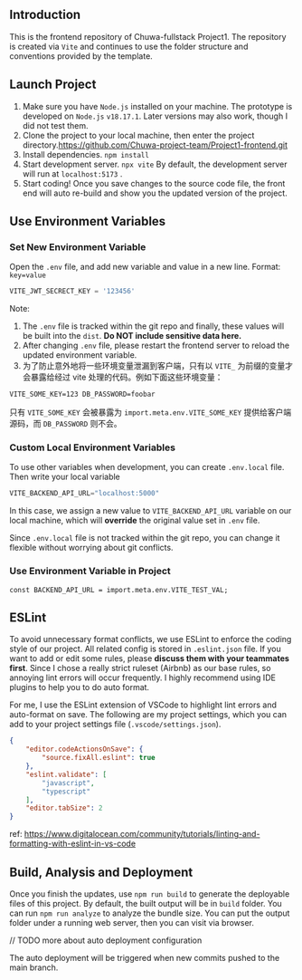

## Introduction

This is the frontend repository of Chuwa-fullstack Project1. The repository is created via `Vite` and continues to use the folder structure and conventions provided by the template. 

## Launch Project

1. Make sure you have `Node.js` installed on your machine. The prototype is developed on `Node.js` `v18.17.1`. Later versions may also work, though I did not test them.
2. Clone the project to your local machine, then enter the project directory.https://github.com/Chuwa-project-team/Project1-frontend.git 
3. Install dependencies. `npm install`
4. Start development server. `npx vite` By default, the development server will run at `localhost:5173` . 
5. Start coding! Once you save changes to the source code file, the front end will auto re-build and show you the updated version of the project.

## Use Environment Variables

### Set New Environment Variable

Open the `.env` file, and add new variable and value in a new line. Format: `key=value`

```jsx
VITE_JWT_SECRECT_KEY = '123456'
```

Note: 

1. The `.env` file is tracked within the git repo and finally, these values will be built into the `dist`. **Do NOT include sensitive data here.**
2. After changing `.env` file, please restart the frontend server to reload the updated environment variable.
3. 为了防止意外地将一些环境变量泄漏到客户端，只有以 `VITE_` 为前缀的变量才会暴露给经过 vite 处理的代码。例如下面这些环境变量：

`VITE_SOME_KEY=123
DB_PASSWORD=foobar`

只有 `VITE_SOME_KEY` 会被暴露为 `import.meta.env.VITE_SOME_KEY` 提供给客户端源码，而 `DB_PASSWORD` 则不会。

### Custom Local Environment Variables

To use other variables when development, you can create `.env.local` file. Then write your local variable

```jsx
VITE_BACKEND_API_URL="localhost:5000"
```

In this case, we assign a new value to `VITE_BACKEND_API_URL` variable on our local machine, which will **override** the original value set in `.env` file. 

Since `.env.local` file is not tracked within the git repo, you can change it flexible without worrying about git conflicts.

### Use Environment Variable in Project

```tsx
const BACKEND_API_URL = import.meta.env.VITE_TEST_VAL;
```

## ESLint

To avoid unnecessary format conflicts, we use ESLint to enforce the coding style of our project. All related config is stored in `.eslint.json` file. If you want to add or edit some rules, please **discuss them with your teammates first**. Since I chose a really strict ruleset (Airbnb) as our base rules, so annoying lint errors will occur frequently. I highly recommend using IDE plugins to help you to do auto format.

For me, I use the ESLint extension of VSCode to highlight lint errors and auto-format on save. The following are my project settings, which you can add to your project settings file (`.vscode/settings.json`).

```json
{
    "editor.codeActionsOnSave": {
        "source.fixAll.eslint": true
    },
    "eslint.validate": [
        "javascript",
        "typescript"
    ],
    "editor.tabSize": 2
}
```

ref: https://www.digitalocean.com/community/tutorials/linting-and-formatting-with-eslint-in-vs-code

## Build, Analysis and Deployment

Once you finish the updates, use `npm run build` to generate the deployable files of this project. By default, the built output will be in `build` folder. You can run `npm run analyze` to analyze the bundle size. You can put the output folder under a running web server, then you can visit via browser.

// TODO more about auto deployment configuration

The auto deployment will be triggered when new commits pushed to the main branch.
